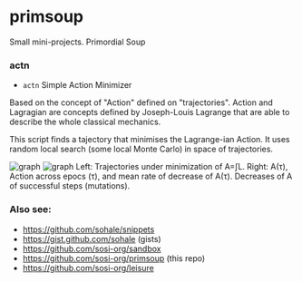 # primsoup

Small mini-projects. Primordial Soup

### actn
* `actn`
Simple Action Minimizer

Based on the concept of "Action" defined on "trajectories".
Action and Lagragian are concepts defined by Joseph-Louis Lagrange that are able to describe the whole classical mechanics.

This script finds a tajectory that minimises the Lagrange-ian Action.
It uses random local search (some local Monte Carlo) in space of trajectories.

![graph](https://repository-images.githubusercontent.com/35192229/e892816d-3a9a-46d5-8730-037e30ac9b39)
![graph](https://repository-images.githubusercontent.com/35192229/265d0082-b7f1-4e64-8c43-9edd4ca25fc1)
Left: Trajectories under minimization of A=∫L.
Right: A(τ), Action across epocs (τ), and mean rate of decrease of A(τ).
Decreases of A of successful steps (mutations).

### Also see:
* https://github.com/sohale/snippets
* https://gist.github.com/sohale (gists)
* https://github.com/sosi-org/sandbox
* https://github.com/sosi-org/primsoup (this repo)
* https://github.com/sosi-org/leisure
